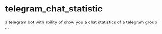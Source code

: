 # telegram_chat_statistic
a telegram bot with ability of show you a chat statistics of a telegram group ... 

